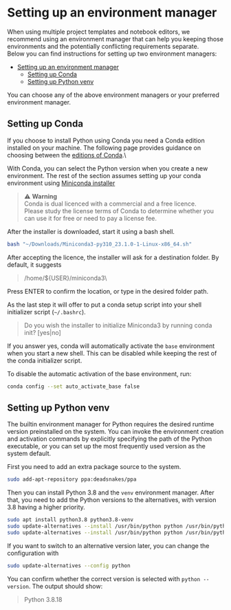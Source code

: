 # Setting up an environment manager

When using multiple project templates and notebook editors, we recommend using an environment manager that can help you keeping those environments and the potentially conflicting requirements separate.\
Below you can find instructions for setting up two environment managers:

- [Setting up an environment manager](#setting-up-an-environment-manager)
  - [Setting up Conda](#setting-up-conda)
  - [Setting up Python venv](#setting-up-python-venv)

You can choose any of the above environment managers or your preferred environment manager.

## Setting up Conda

If you choose to install Python using Conda you need a Conda edition installed on your machine. The following page provides guidance on choosing between the [editions of Conda](https://docs.conda.io/projects/conda/en/latest/user-guide/install/download.html).\

With Conda, you can select the Python version when you create a new environment. The rest of the section assumes setting up your conda environment using [Miniconda installer](https://docs.conda.io/en/latest/miniconda.html#linux-installers)

> ⚠️ **Warning**\
Conda is dual licenced with a commercial and a free licence.\
Please study the license terms of Conda to determine whether you can use it for free or need to pay a license fee.

After the installer is downloaded, start it using a bash shell.

```bash
bash "~/Downloads/Miniconda3-py310_23.1.0-1-Linux-x86_64.sh"
```

After accepting the licence, the installer will ask for a destination folder. By default, it suggests

> /home/${USER}/miniconda3\

Press ENTER to confirm the location, or type in the desired folder path.

As the last step it will offer to put a conda setup script into your shell initializer script (`~/.bashrc`).

> Do you wish the installer to initialize Miniconda3
> by running conda init? [yes|no]

If you answer yes, conda will automatically activate the `base` environment when you start a new shell. This can be disabled while keeping the rest of the conda initializer script.

To disable the automatic activation of the base environment, run:

```bash
conda config --set auto_activate_base false
```

## Setting up Python venv

The builtin environment manager for Python requires the desired runtime version preinstalled on the system. You can invoke the environment creation and activation commands by explicitly specifying the path of the Python executable, or you can set up the most frequently used version as the system default.

First you need to add an extra package source to the system.

```bash
sudo add-apt-repository ppa:deadsnakes/ppa
```

Then you can install Python 3.8 and the `venv` environment manager. After that, you need to add the Python versions to the alternatives, with version 3.8 having a higher priority.

```bash
sudo apt install python3.8 python3.8-venv
sudo update-alternatives --install /usr/bin/python python /usr/bin/python3.8 2
sudo update-alternatives --install /usr/bin/python python /usr/bin/python3.10 1
```

If you want to switch to an alternative version later, you can change the configuration with

```bash
sudo update-alternatives --config python
```

You can confirm whether the correct version is selected with `python --version`. The output should show:

> Python 3.8.18
